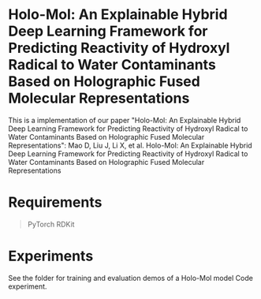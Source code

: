 # Holo-Mol: An Explainable Hybrid Deep Learning Framework for Predicting Reactivity of Hydroxyl Radical to Water Contaminants Based on Holographic Fused Molecular Representations
This is a implementation of our paper "Holo-Mol: An Explainable Hybrid Deep Learning Framework for Predicting Reactivity of Hydroxyl Radical to Water Contaminants Based on Holographic Fused Molecular Representations":
Mao D, Liu J, Li X, et al. Holo-Mol: An Explainable Hybrid Deep Learning Framework for Predicting Reactivity of Hydroxyl Radical to Water Contaminants Based on Holographic Fused Molecular Representations

# Requirements
> PyTorch
> RDKit
# Experiments
See the folder for training and evaluation demos of a Holo-Mol model  Code experiment.
